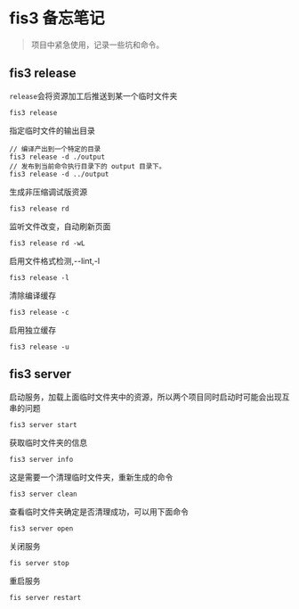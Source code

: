# fis3 备忘笔记

> 项目中紧急使用，记录一些坑和命令。

## fis3 release

`release`会将资源加工后推送到某一个临时文件夹

	fis3 release

指定临时文件的输出目录

	// 编译产出到一个特定的目录
	fis3 release -d ./output
	// 发布到当前命令执行目录下的 output 目录下。
	fis3 release -d ../output
	
生成非压缩调试版资源

	fis3 release rd

监听文件改变，自动刷新页面

	fis3 release rd -wL

启用文件格式检测,--lint,-l

	fis3 release -l

清除编译缓存
	
	fis3 release -c

启用独立缓存

	fis3 release -u
	
## fis3 server

启动服务，加载上面临时文件夹中的资源，所以两个项目同时启动时可能会出现互串的问题

	fis3 server start

获取临时文件夹的信息

	fis3 server info

这是需要一个清理临时文件夹，重新生成的命令

	fis3 server clean

查看临时文件夹确定是否清理成功，可以用下面命令

	fis3 server open

关闭服务

	fis server stop

重启服务
	
	fis server restart

